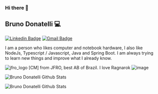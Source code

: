 ### Hi there 👋
## Bruno Donatelli 💻

[![Linkedin Badge](https://img.shields.io/badge/-Bruno%20Donatelli-blue?style=flat-square&logo=Linkedin&logoColor=white)](https://www.linkedin.com/in/bruno-leit%C3%A3o-donatelli-32b327160/)
[![Gmail Badge](https://img.shields.io/badge/-bruno.donatelli17@gmail.com-c14438?style=flat-square&logo=Gmail&logoColor=white)](mailto:bruno.donatelli17@gmail.com)


I am a person who likes computer and notebook hardware, I also like NodeJs, Typescript / Javascript, Java and Spring Boot. I am always trying to learn new things and improve what I already know.

![jfro_logo](https://user-images.githubusercontent.com/42386513/91748991-40532000-eb97-11ea-8d96-ab46295273a0.png)  [CM] from JFRO, best AB of Brazil. I love Ragnarok
![image](https://user-images.githubusercontent.com/42386513/91749576-0df5f280-eb98-11ea-8c82-2294e3d3ad97.png)


![Bruno Donatelli Github Stats](https://github-readme-stats.vercel.app/api?username=brunoredes&show_icons=true&theme=dracula)

![Bruno Donatelli Github Stats](https://github-readme-stats.vercel.app/api/top-langs/?username=brunoredes)

<!--
**brunoredes/brunoredes** is a ✨ _special_ ✨ repository because its `README.md` (this file) appears on your GitHub profile.

Here are some ideas to get you started:

- 🔭 I’m currently working on ...
- 🌱 I’m currently learning ...
- 👯 I’m looking to collaborate on ...
- 🤔 I’m looking for help with ...
- 💬 Ask me about ...
- 📫 How to reach me: ...
- 😄 Pronouns: ...
- ⚡ Fun fact: ...
-->
